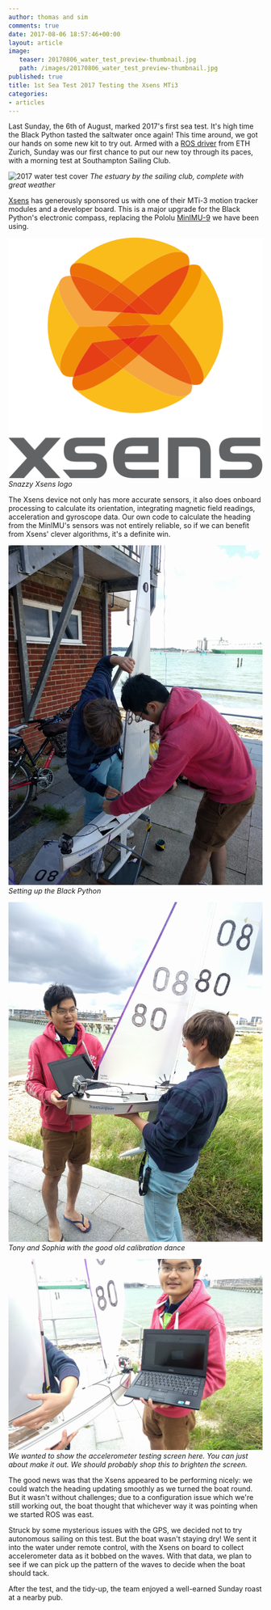 ```yaml
---
author: thomas and sim
comments: true
date: 2017-08-06 18:57:46+00:00
layout: article
image:
   teaser: 20170806_water_test_preview-thumbnail.jpg
   path: /images/20170806_water_test_preview-thumbnail.jpg
published: true
title: 1st Sea Test 2017 Testing the Xsens MTi3
categories:
- articles
---
```


Last Sunday, the 6th of August, marked 2017's first sea test. It's high time
the Black Python tasted the saltwater once again! This time around, we got our
hands on some new kit to try out. Armed with a
[ROS driver](https://github.com/ethz-asl/ethzasl_xsens_driver) from ETH Zurich,
Sunday was our first chance to put our new toy through its paces, with a morning
test at Southampton Sailing Club.

![2017 water test cover](/images/20170806_water_test_cover.jpg)
*The estuary by the sailing club, complete with great weather*

[Xsens](https://www.xsens.com/) has generously sponsored us with one of their
MTi-3 motion tracker modules and a developer board. This is a major upgrade for
the Black Python's electronic compass, replacing the Pololu
[MinIMU-9](https://www.pololu.com/product/2468) we have been using.

![Xsens logo](/images/xsens-logo.png)
*Snazzy Xsens logo*

The Xsens device not only has more accurate sensors, it also does onboard
processing to calculate its orientation, integrating magnetic field readings,
acceleration and gyroscope data. Our own code to calculate the heading from
the MinIMU's sensors was not entirely reliable, so if we can benefit from
Xsens' clever algorithms, it's a definite win.

![2017 water test setup](/images/20170806-water-test-1.jpg)
*Setting up the Black Python*

![2017 water test calibration](/images/20170806-water-test-2.jpg)
*Tony and Sophia with the good old calibration dance*

![2017 water test accel](/images/20170806-water-test-3.jpg)
*We wanted to show the accelerometer testing screen here. You can just about
make it out. We should probably shop this to brighten the screen.*

The good news was that the Xsens appeared to be performing nicely: we could
watch the heading updating smoothly as we turned the boat round. But it
wasn't without challenges; due to a configuration issue which we're still
working out, the boat thought that whichever way it was pointing when we started
ROS was east.

Struck by some mysterious issues with the GPS, we decided not to try autonomous
sailing on this test. But the boat wasn't staying dry! We sent it into the water
under remote control, with the Xsens on board to collect accelerometer data as
it bobbed on the waves. With that data, we plan to see if we can pick up the
pattern of the waves to decide when the boat should tack.

After the test, and the tidy-up, the team enjoyed a well-earned Sunday roast
at a nearby pub.
